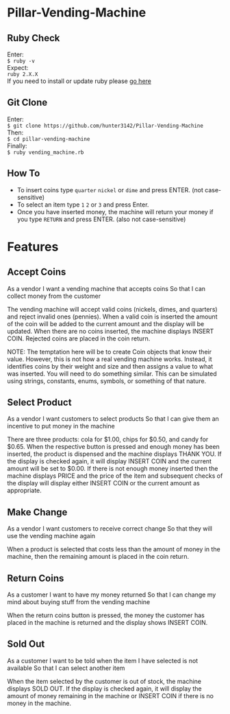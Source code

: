 # Pillar-Vending-Machine
## Ruby Check
Enter:  
`$ ruby -v`  
Expect:  
`ruby 2.X.X`  
If you need to install or update ruby please [go here](https://www.ruby-lang.org/en/downloads/)  
## Git Clone
Enter:  
`$ git clone https://github.com/hunter3142/Pillar-Vending-Machine`  
Then:  
`$ cd pillar-vending-machine`  
Finally:  
`$ ruby vending_machine.rb`  
## How To
- To insert coins type `quarter` `nickel` or `dime` and press ENTER. (not case-sensitive)
- To select an item type `1` `2` or `3` and press Enter.
- Once you have inserted money, the machine will return your money if you type `RETURN` and press ENTER. (also not case-sensitive)

# Features

## Accept Coins

As a vendor
I want a vending machine that accepts coins
So that I can collect money from the customer

The vending machine will accept valid coins (nickels, dimes, and quarters) and reject invalid ones (pennies). When a valid coin is inserted the amount of the coin will be added to the current amount and the display will be updated. When there are no coins inserted, the machine displays INSERT COIN. Rejected coins are placed in the coin return.

NOTE: The temptation here will be to create Coin objects that know their value. However, this is not how a real vending machine works. Instead, it identifies coins by their weight and size and then assigns a value to what was inserted. You will need to do something similar. This can be simulated using strings, constants, enums, symbols, or something of that nature.

## Select Product

As a vendor
I want customers to select products
So that I can give them an incentive to put money in the machine

There are three products: cola for $1.00, chips for $0.50, and candy for $0.65. When the respective button is pressed and enough money has been inserted, the product is dispensed and the machine displays THANK YOU. If the display is checked again, it will display INSERT COIN and the current amount will be set to $0.00. If there is not enough money inserted then the machine displays PRICE and the price of the item and subsequent checks of the display will display either INSERT COIN or the current amount as appropriate.

## Make Change

As a vendor
I want customers to receive correct change
So that they will use the vending machine again

When a product is selected that costs less than the amount of money in the machine, then the remaining amount is placed in the coin return.

## Return Coins

As a customer
I want to have my money returned
So that I can change my mind about buying stuff from the vending machine

When the return coins button is pressed, the money the customer has placed in the machine is returned and the display shows INSERT COIN.

## Sold Out

As a customer
I want to be told when the item I have selected is not available
So that I can select another item

When the item selected by the customer is out of stock, the machine displays SOLD OUT. If the display is checked again, it will display the amount of money remaining in the machine or INSERT COIN if there is no money in the machine.
